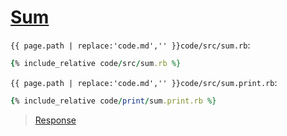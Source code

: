 # [Sum](code.zip)

`{{ page.path | replace:'code.md','' }}code/src/sum.rb`:

```rb
{% include_relative code/src/sum.rb %}
```

`{{ page.path | replace:'code.md','' }}code/src/sum.print.rb`:

```rb
{% include_relative code/print/sum.print.rb %}
```

> [Response](response/src/sum.rb)

